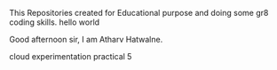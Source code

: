 This Repositories created for Educational purpose and doing some gr8 coding skills.
hello world

Good afternoon sir, I am Atharv Hatwalne.

cloud experimentation practical 5